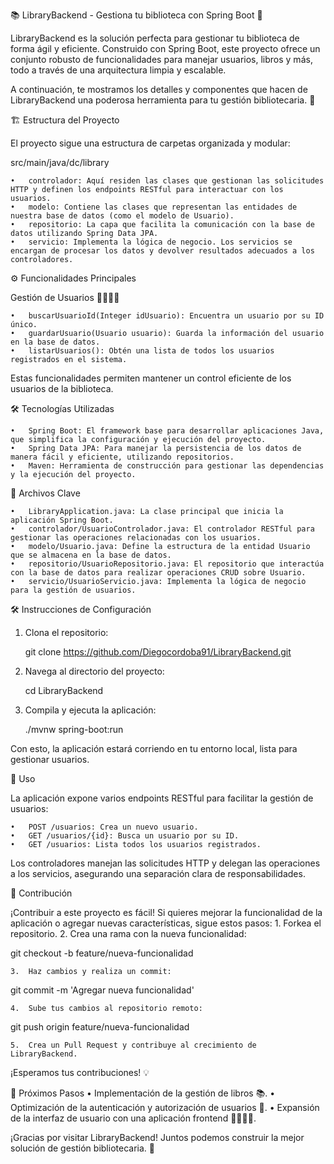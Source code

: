 📚 LibraryBackend - Gestiona tu biblioteca con Spring Boot 🚀

LibraryBackend es la solución perfecta para gestionar tu biblioteca de forma ágil y eficiente. Construido con Spring Boot, este proyecto ofrece un conjunto robusto de funcionalidades para manejar usuarios, libros y más, todo a través de una arquitectura limpia y escalable.

A continuación, te mostramos los detalles y componentes que hacen de LibraryBackend una poderosa herramienta para tu gestión bibliotecaria. 📖

🏗️ Estructura del Proyecto

El proyecto sigue una estructura de carpetas organizada y modular:

src/main/java/dc/library

	•	controlador: Aquí residen las clases que gestionan las solicitudes HTTP y definen los endpoints RESTful para interactuar con los usuarios.
	•	modelo: Contiene las clases que representan las entidades de nuestra base de datos (como el modelo de Usuario).
	•	repositorio: La capa que facilita la comunicación con la base de datos utilizando Spring Data JPA.
	•	servicio: Implementa la lógica de negocio. Los servicios se encargan de procesar los datos y devolver resultados adecuados a los controladores.

⚙️ Funcionalidades Principales

Gestión de Usuarios 🧑‍💼👩‍💼

	•	buscarUsuarioId(Integer idUsuario): Encuentra un usuario por su ID único.
	•	guardarUsuario(Usuario usuario): Guarda la información del usuario en la base de datos.
	•	listarUsuarios(): Obtén una lista de todos los usuarios registrados en el sistema.

Estas funcionalidades permiten mantener un control eficiente de los usuarios de la biblioteca.

🛠️ Tecnologías Utilizadas

	•	Spring Boot: El framework base para desarrollar aplicaciones Java, que simplifica la configuración y ejecución del proyecto.
	•	Spring Data JPA: Para manejar la persistencia de los datos de manera fácil y eficiente, utilizando repositorios.
	•	Maven: Herramienta de construcción para gestionar las dependencias y la ejecución del proyecto.

📂 Archivos Clave

	•	LibraryApplication.java: La clase principal que inicia la aplicación Spring Boot.
	•	controlador/UsuarioControlador.java: El controlador RESTful para gestionar las operaciones relacionadas con los usuarios.
	•	modelo/Usuario.java: Define la estructura de la entidad Usuario que se almacena en la base de datos.
	•	repositorio/UsuarioRepositorio.java: El repositorio que interactúa con la base de datos para realizar operaciones CRUD sobre Usuario.
	•	servicio/UsuarioServicio.java: Implementa la lógica de negocio para la gestión de usuarios.

🛠️ Instrucciones de Configuración
1.	Clona el repositorio:

    git clone https://github.com/Diegocordoba91/LibraryBackend.git

2.	Navega al directorio del proyecto: 

    cd LibraryBackend

3.	Compila y ejecuta la aplicación:

    ./mvnw spring-boot:run



Con esto, la aplicación estará corriendo en tu entorno local, lista para gestionar usuarios.

🚀 Uso

La aplicación expone varios endpoints RESTful para facilitar la gestión de usuarios:

	•	POST /usuarios: Crea un nuevo usuario.
	•	GET /usuarios/{id}: Busca un usuario por su ID.
	•	GET /usuarios: Lista todos los usuarios registrados.

Los controladores manejan las solicitudes HTTP y delegan las operaciones a los servicios, asegurando una separación clara de responsabilidades.

🤝 Contribución

¡Contribuir a este proyecto es fácil! Si quieres mejorar la funcionalidad de la aplicación o agregar nuevas características, sigue estos pasos:
	1.	Forkea el repositorio.
	2.	Crea una rama con la nueva funcionalidad:

git checkout -b feature/nueva-funcionalidad


	3.	Haz cambios y realiza un commit:

git commit -m 'Agregar nueva funcionalidad'


	4.	Sube tus cambios al repositorio remoto:

git push origin feature/nueva-funcionalidad


	5.	Crea un Pull Request y contribuye al crecimiento de LibraryBackend.

¡Esperamos tus contribuciones! 💡

🌟 Próximos Pasos
	•	Implementación de la gestión de libros 📚.
	•	Optimización de la autenticación y autorización de usuarios 🔐.
	•	Expansión de la interfaz de usuario con una aplicación frontend 👨‍💻👩‍💻.

¡Gracias por visitar LibraryBackend! Juntos podemos construir la mejor solución de gestión bibliotecaria. 🚀
